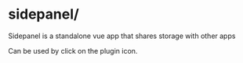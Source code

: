 # sidepanel/

Sidepanel is a standalone vue app that shares storage with other apps

Can be used by click on the plugin icon.
